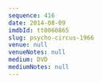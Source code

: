 ```yaml
---
sequence: 416
date: 2014-08-09
imdbId: tt0060865
slug: psycho-circus-1966
venue: null
venueNotes: null
medium: DVD
mediumNotes: null
---
```

